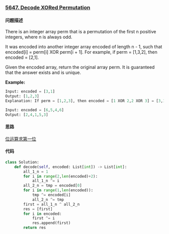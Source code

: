 ### [5647. Decode XORed Permutation](https://leetcode-cn.com/problems/decode-xored-permutation/)

#### 问题描述
There is an integer array perm that is a permutation of the first n positive integers, where n is always odd.

It was encoded into another integer array encoded of length n - 1, such that encoded[i] = perm[i] XOR perm[i + 1]. For example, if perm = [1,3,2], then encoded = [2,1].

Given the encoded array, return the original array perm. It is guaranteed that the answer exists and is unique.

**Example:**
```python
Input: encoded = [3,1]
Output: [1,2,3]
Explanation: If perm = [1,2,3], then encoded = [1 XOR 2,2 XOR 3] = [3,1]
```
```python
Input: encoded = [6,5,4,6]
Output: [2,4,1,5,3]
```

#### 思路
[位运算求第一位](https://leetcode-cn.com/problems/decode-xored-permutation/solution/yi-kan-jiu-dong-jie-ma-yi-huo-hou-de-pai-uzcf/)

#### 代码

```python
class Solution:
    def decode(self, encoded: List[int]) -> List[int]:
        all_1_n = 1
        for i in range(2,len(encoded)+2):
            all_1_n ^= i
        all_2_n = tmp = encoded[0]
        for i in range(1,len(encoded)):
            tmp ^= encoded[i]
            all_2_n ^= tmp
        first = all_1_n ^ all_2_n
        res = [first]
        for i in encoded:
            first ^= i
            res.append(first)
        return res

```